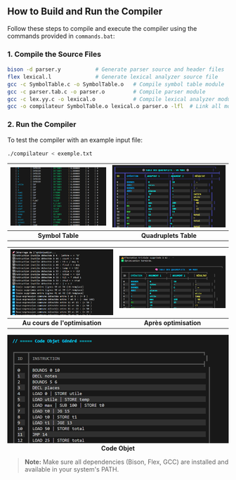 ## How to Build and Run the Compiler

Follow these steps to compile and execute the compiler using the commands provided in `commands.bat`:

### 1. Compile the Source Files

```sh
bison -d parser.y           # Generate parser source and header files
flex lexical.l              # Generate lexical analyzer source file
gcc -c SymbolTable.c -o SymbolTable.o   # Compile symbol table module
gcc -c parser.tab.c -o parser.o         # Compile parser module
gcc -c lex.yy.c -o lexical.o            # Compile lexical analyzer module
gcc -o compilateur SymbolTable.o lexical.o parser.o -lfl  # Link all modules into executable
```

### 2. Run the Compiler

To test the compiler with an example input file:

```sh
./compilateur < exemple.txt
```
<div align="center">

| ![Symbol Table](images/image.png) | ![Quadruplets Table](images/image-1.png) |
|:-------------------------:|:----------------------------------:|
| **Symbol Table**          | **Quadruplets Table**              |

| ![Avant optimisation](images/image-2.png) | ![Apres optimisation](images/image-3.png) |
|:----------------------------------:|:----------------------------------:|
| **Au cours de l'optimisation**             | **Après optimisation**             |

![Code Objet](images/image-4.png)
<br>
**Code Objet**

</div>


> **Note:** Make sure all dependencies (Bison, Flex, GCC) are installed and available in your system's PATH.
